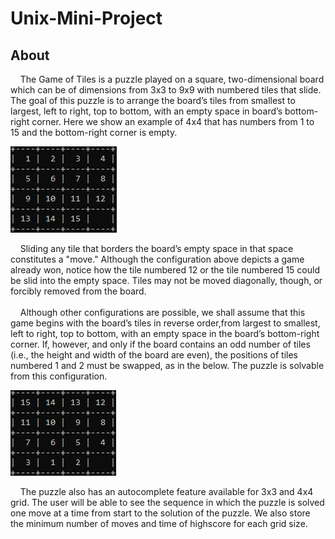 # Unix-Mini-Project
## About
&nbsp;&nbsp;&nbsp;&nbsp;The Game of Tiles is a puzzle played on a square, two-dimensional board which can be of dimensions from 3x3 to 9x9 with numbered tiles that slide. The goal of this puzzle is to arrange the board’s tiles from smallest to largest, left to right, top to bottom, with an empty space in board’s bottom-right corner. Here we show an example of 4x4 that has numbers from 1 to 15 and the bottom-right corner is empty.


![Image](https://github.com/DhvanilP/Unix-mini-Project/blob/master/images/image1.png)


&nbsp;&nbsp;&nbsp;&nbsp;Sliding any tile that borders the board’s empty space in that space constitutes a "move." Although the configuration above depicts a game already won, notice how the tile numbered 12 or the tile numbered 15 could be slid into the empty space. Tiles may not be moved diagonally, though, or forcibly removed from the board.</br></br>
&nbsp;&nbsp;&nbsp;&nbsp;Although other configurations are possible, we shall assume that this game begins with the board’s tiles in reverse order,from largest to smallest, left to right, top to bottom, with an empty space in the board’s bottom-right corner. If, however, and only if the board contains an odd number of tiles (i.e., the height and width of the board are even), the positions of tiles numbered 1 and 2 must be swapped, as in the below. The puzzle is solvable from this configuration.


![Image2](https://github.com/DhvanilP/Unix-mini-Project/blob/master/images/image2.png)


&nbsp;&nbsp;&nbsp;&nbsp;The puzzle also has an autocomplete feature available for 3x3 and 4x4 grid. The user will be able to see the sequence in which the puzzle is solved one move at a time from start to the solution of the puzzle. We also store the minimum number of moves and time of highscore for each grid size. 
